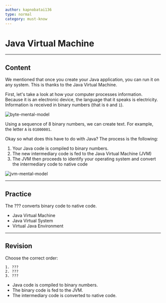 ```yaml
---
author: kapnobatai136
type: normal
category: must-know
---
```


# Java Virtual Machine


---

## Content

We mentioned that once you create your Java application, you can run it on any system. This is thanks to the Java Virtual Machine.

First, let's take a look at how your computer processes information. Because it is an electronic device, the language that it speaks is electricity. Information is received in binary numbers (that is `0` and `1`). 

![byte-mental-model](https://img.enkipro.com/6cfbe063adf1bb14a3c98cf51f5fdae5.png)

Using a sequence of 8 binary numbers, we can create text. For example, the letter `A` is `01000001`.

Okay so what does this have to do with Java? The process is the following:

1. Your Java code is compiled to binary numbers.
2. The new intermediary code is fed to the Java Virtual Machine (JVM)
3. The JVM then proceeds to identify your operating system and convert the intermediary code to native code

![jvm-mental-model](https://img.enkipro.com/a038da2671b98d52c795730e3a676198.png)


---

## Practice

The ??? converts binary code to native code.

* Java Virtual Machine
* Java Virtual System
* Virtual Java Environment


---

## Revision

Choose the correct order:

```plain-text
1. ???
2. ???
3. ???
```

* Java code is compiled to binary numbers.
* The binary code is fed to the JVM.
* The intermediary code is converted to native code.
